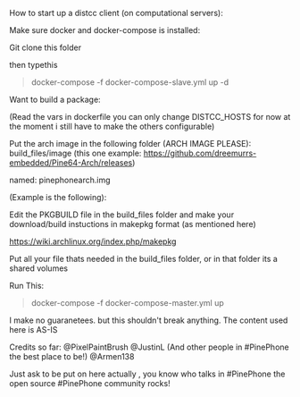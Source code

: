 How to start up a distcc client (on computational servers):

Make sure docker and docker-compose is installed:

Git clone this folder

then typethis

> docker-compose -f docker-compose-slave.yml up -d


Want to build a package:

(Read the vars in dockerfile you can only change DISTCC_HOSTS for now at the moment i still have to make the others configurable)

Put the arch image in the following folder (ARCH IMAGE PLEASE): build_files/image  (this one example: https://github.com/dreemurrs-embedded/Pine64-Arch/releases)

named: pinephonearch.img

(Example is the following):

Edit the PKGBUILD file in the build_files folder and make your download/build instuctions in makepkg format (as mentioned here)

https://wiki.archlinux.org/index.php/makepkg

Put all your file thats needed in the build_files folder, or in that folder its a shared volumes

Run This:

> docker-compose -f docker-compose-master.yml up 


I make no guaranetees. but this shouldn't break anything. The content used here is AS-IS

Credits so far:
@PixelPaintBrush
@JustinL (And other people in #PinePhone the best place to be!)
@Armen138

Just ask to be put on here actually , you know who talks in #PinePhone the open source #PinePhone community rocks!
